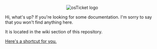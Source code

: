 <p align="center">
<img src="https://github.com/shoganaich/azure-osticket/assets/112911007/bb29a051-adcc-4712-a879-4b17103d644f" alt="osTicket logo"/>
</p>

Hi, what's up? If you're looking for some documentation. I'm sorry to say that you won't find anything here.

It is located in the wiki section of this repository.

[Here's a shortcut for you.](https://github.com/shoganaich/azure-osticket/wiki)

